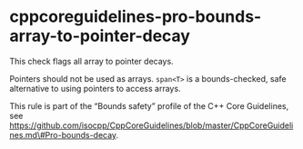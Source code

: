 cppcoreguidelines-pro-bounds-array-to-pointer-decay
===================================================

This check flags all array to pointer decays.

Pointers should not be used as arrays. `span<T>` is a bounds-checked,
safe alternative to using pointers to access arrays.

This rule is part of the “Bounds safety” profile of the C++ Core
Guidelines, see
https://github.com/isocpp/CppCoreGuidelines/blob/master/CppCoreGuidelines.md\#Pro-bounds-decay.
